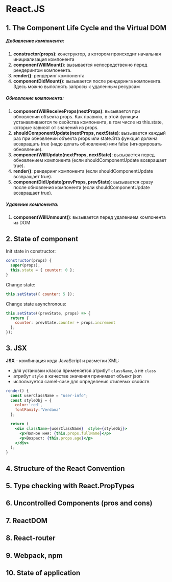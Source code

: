 # React.JS


## 1. The Component Life Cycle and the Virtual DOM

##### Добавление компонента:
1. **constructor(props)**: конструктор, в котором происходит начальная инициализация компонента
2. **componentWillMount()**: вызывается непосредственно перед рендерингом компонента.
3. **render()**: рендеринг компонента
4. **componentDidMount()**: вызывается после рендеринга компонента. Здесь можно выполнять запросы к удаленным ресурсам

##### Обновление компонента:
1. **componentWillReceiveProps(nextProps)**: вызывается при обновлении объекта props. Как правило, в этой функции устанавливаются те свойства компонента, в том числе из this.state, которые зависят от значений из props.
2. **shouldComponentUpdate(nextProps, nextState)**: вызывается каждый раз при обновлении объекта props или state.Эта функция должна возвращать true (надо делать обновление) или false (игнорировать обновление).
3. **componentWillUpdate(nextProps, nextState)**: вызывается перед обновлением компонента (если shouldComponentUpdate возвращает true).
4. **render()**: рендеринг компонента (если shouldComponentUpdate возвращает true).
5. **componentDidUpdate(prevProps, prevState)**: вызывается сразу после обновления компонента (если shouldComponentUpdate возвращает true). 

##### Удаление компонента:
1. **componentWillUnmount()**: вызывается перед удалением компонента из DOM

## 2. State of component

Init state in constructor:
```jsx
constructor(props) {
  super(props);
  this.state = { counter: 0 };
}
```

Change state:
```jsx
this.setState({ counter: 5 });
```

Change state asynchronous:
```jsx
this.setState((prevState, props) => {
  return {
    counter: prevState.counter + props.increment
  };
});
```

## 3. JSX

**JSX** - комбинация кода JavaScript и разметки XML:
* для установки класса применяется атрибут `className`, а не `class`
* атрибут `style` в качестве значения принимает объект json
* используется camel-case для определения стилевых свойств

```jsx
render() {
  const userClassName = "user-info";
  const styleObj = {
    color:'red', 
    fontFamily:'Verdana'
  };

  return (
    <div className={userClassName}  style={styleObj}>
      <p>Полное имя: {this.props.fullName}</p>
      <p>Возраст: {this.props.age}</p>
    </div>
  );
}
```


## 4. Structure of the React Convention
## 5. Type checking with React.PropTypes
## 6. Uncontrolled Components (pros and cons)
## 7. ReactDOM
## 8. React-router
## 9. Webpack, npm
## 10. State of application
